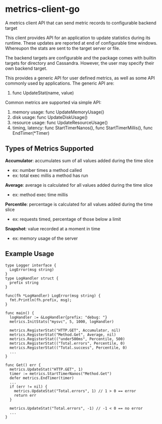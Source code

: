 # metrics-client-go
A metrics client API that can send metric records to configurable backend target

This client provides API for an application to update statistics during its runtime.
These updates are reported at end of configurable time windows. Whereupon the stats are sent to the target server or file.

The backend targets are configurable and the package comes with builtin targets for directory and Cassandra.
However, the user may specify their own backend target.

This provides a generic API for user defined metrics, as well as some API commonly used by applications.
The generic API are:
1. func UpdateStat(name, value)

Common metrics are supported via simple API:
1. memory usage: func UpdateMemoryUsage()
2. disk usage: func UpdateDiskUsage()
3. resource usage: func UpdateResourceUsage()
4. timing, latency: func StartTimerNanos(), func StartTimerMillis(), func EndTimer(*Timer)

## Types of Metrics Supported

**Accumulator**: accumulates sum of all values added during the time slice
- ex: number times a method called
- ex: total exec millis a method has run

**Average**: average is calculated for all values added during the time slice
- ex: method exec time millis

**Percentile**: percentage is calculated for all values added during the time slice
- ex: requests timed, percentage of those below a limit

**Snapshot**: value recorded at a moment in time
- ex: memory usage of the server

## Example Usage

```
type Logger interface {
  LogError(msg string)
}
type LogHandler struct {
  prefix string
}

func(fh *LogHandler) LogError(msg string) {
  fmt.Println(fh.prefix, msg);
}

func main() {
  logHandler := &LogHandler{prefix: "debug: "}
  metrics.InitStats("mysvc", 5, 1000, logHandler)

  metrics.RegisterStat("HTTP.GET", Accumulator, nil)
  metrics.RegisterStat("Method.Get", Average, nil)
  metrics.RegisterStat(("under500ms", Percentile, 500)
  metrics.RegisterStat(("Total.errors", Percentile, 0)
  metrics.RegisterStat(("Total.success", Percentile, 0)
  ...
}

func Get() err {
  metrics.UpdateStat("HTTP.GET", 1)
  timer := metrics.StartTimerNanos("Method.Get")
  defer metrics.EndTimer(timer)
  ...
  if (err != nil) {
    metrics.UpdateStat("Total.errors", 1) // 1 > 0 == error
    return err
  }
  
  metrics.UpdateStat("Total.errors", -1) // -1 < 0 == no error
  ...
}
```


